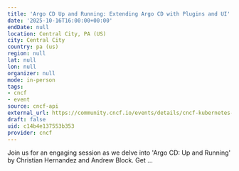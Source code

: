 ```yaml
---
title: 'Argo CD Up and Running: Extending Argo CD with Plugins and UI'
date: '2025-10-16T16:00:00+00:00'
endDate: null
location: Central City, PA (US)
city: Central City
country: pa (us)
region: null
lat: null
lon: null
organizer: null
mode: in-person
tags:
- cncf
- event
source: cncf-api
external_url: https://community.cncf.io/events/details/cncf-kubernetes-virtual-book-club-presents-argo-cd-up-and-running-extending-argo-cd-with-plugins-and-ui/
draft: false
uid: c14b4e137553b353
provider: cncf
---
```

Join us for an engaging session as we delve into 'Argo CD: Up and Running' by Christian Hernandez and Andrew Block. Get ...

